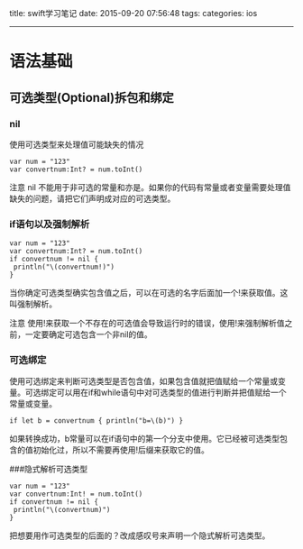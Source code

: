 title: swift学习笔记
date: 2015-09-20 07:56:48
tags:
categories: ios

---
<!--more-->
# 语法基础
## 可选类型(Optional)拆包和绑定
### nil
  使用可选类型来处理值可能缺失的情况
  
```
var num = "123"
var convertnum:Int? = num.toInt()
```
注意 nil 不能用于非可选的常量和亦是。如果你的代码有常量或者变量需要处理值缺失的问题，请把它们声明成对应的可选类型。

### if语句以及强制解析
```
var num = "123"
var convertnum:Int? = num.toInt()
if convertnum != nil {
 println("\(convertnum!)")
}
```
当你确定可选类型确实包含值之后，可以在可选的名字后面加一个!来获取值。这叫强制解析。

注意 使用!来获取一个不存在的可选值会导致运行时的错误，使用!来强制解析值之前，一定要确定可选包含一个非nil的值。

### 可选绑定
使用可选绑定来判断可选类型是否包含值，如果包含值就把值赋给一个常量或变量。可选绑定可以用在if和while语句中对可选类型的值进行判断并把值赋给一个常量或变量。

`if let b = convertnum {
 println("b=\(b)")
}`
 
 
如果转换成功，b常量可以在if语句中的第一个分支中使用。它已经被可选类型包含的值初始化过，所以不需要再使用!后缀来获取它的值。

###隐式解析可选类型
```
var num = "123"
var convertnum:Int! = num.toInt()
if convertnum != nil {
 println("\(convertnum)")
}
```
把想要用作可选类型的后面的？改成感叹号来声明一个隐式解析可选类型。

